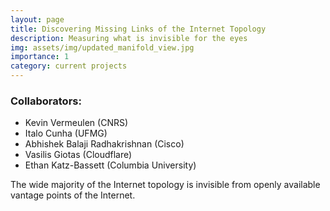 ```yaml
---
layout: page
title: Discovering Missing Links of the Internet Topology
description: Measuring what is invisible for the eyes
img: assets/img/updated_manifold_view.jpg
importance: 1
category: current projects
---
```

### Collaborators:
<ul>
   <li>Kevin Vermeulen (CNRS)</li>
   <li>Italo Cunha (UFMG)</li>
   <li>Abhishek Balaji Radhakrishnan (Cisco)</li>
   <li>Vasilis Giotas (Cloudflare)</li>
   <li>Ethan Katz-Bassett (Columbia University)</li>
</ul>
The wide majority of the Internet topology is invisible from openly available vantage points of the Internet. 
